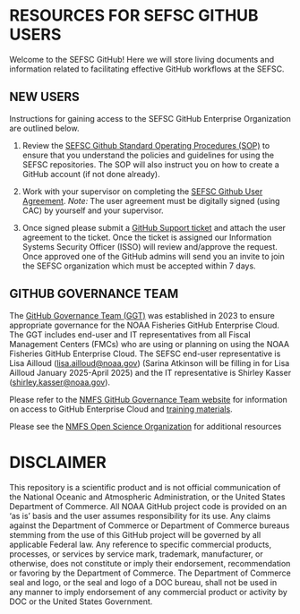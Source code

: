 # RESOURCES FOR SEFSC GITHUB USERS 

Welcome to the SEFSC GitHub! Here we will store living documents and information related to facilitating effective GitHub workflows at the SEFSC. 

## NEW USERS

Instructions for gaining access to the SEFSC GitHub Enterprise Organization are outlined below.

1. Review the [SEFSC Github Standard Operating Procedures (SOP)](https://github.com/SEFSC/SEFSC-Resources/blob/main/SEFSC%20GitHub%20SOP.pdf) to ensure that you understand the policies and guidelines for using the SEFSC repositories. The SOP will also instruct you on how to create a GitHub account (if not done already). 

2. Work with your supervisor on completing the [SEFSC Github User Agreement](https://github.com/SEFSC/SEFSC-Resources/blob/272ff15dd662f4b732621d4fd2c6a3b74f39cec9/SEFSC%20GitHub%20SOP%20and%20User%20Agreement%20Form/SEFSC_GitHub_User_Agreement.pdf). *Note:* The user agreement must be digitally signed (using CAC) by yourself and your supervisor. 

3. Once signed please submit a [GitHub Support ticket](https://apps-st.fisheries.noaa.gov/jirasm/servicedesk/customer/portal/3/create/317) and attach the user agreement to the ticket. Once the ticket is assigned our Information Systems Security Officer (ISSO) will review and/approve the request. Once approved one of the GitHub admins will send you an invite to join the SEFSC organization which must be accepted within 7 days.

## GITHUB GOVERNANCE TEAM

The [GitHub Governance Team (GGT)](https://sites.google.com/noaa.gov/nmfs-st-github-governance-team/home) was established in 2023 to ensure appropriate governance for the NOAA Fisheries GitHub Enterprise Cloud. The GGT includes end-user and IT representatives from all Fiscal Management Centers (FMCs) who are using or planning on using the NOAA Fisheries GitHub Enterprise Cloud. The SEFSC end-user representative is Lisa Ailloud (lisa.ailloud@noaa.gov) (Sarina Atkinson will be filling in for Lisa Ailloud January 2025-April 2025) and the IT representative is Shirley Kasser (shirley.kasser@noaa.gov). 

Please refer to the [NMFS GitHub Governance Team website](https://sites.google.com/noaa.gov/nmfs-st-github-governance-team/home) for information on access to GitHub Enterprise Cloud and [training materials](https://sites.google.com/noaa.gov/nmfs-st-github-governance-team/training).

Please see the [NMFS Open Science Organization](https://github.com/nmfs-opensci) for additional resources

# DISCLAIMER

This repository is a scientific product and is not official communication of the National Oceanic and Atmospheric Administration, or the United States Department of Commerce. All NOAA GitHub project code is provided on an ‘as is’ basis and the user assumes responsibility for its use. Any claims against the Department of Commerce or Department of Commerce bureaus stemming from the use of this GitHub project will be governed by all applicable Federal law. Any reference to specific commercial products, processes, or services by service mark, trademark, manufacturer, or otherwise, does not constitute or imply their endorsement, recommendation or favoring by the Department of Commerce. The Department of Commerce seal and logo, or the seal and logo of a DOC bureau, shall not be used in any manner to imply endorsement of any commercial product or activity by DOC or the United States Government.
